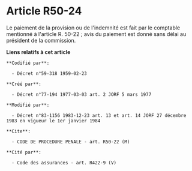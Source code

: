 # Article R50-24

Le paiement de la provision ou de l'indemnité est fait par le comptable mentionné à l'article R. 50-22 ; avis du paiement est
donné sans délai au président de la commission.

**Liens relatifs à cet article**

	**Codifié par**:

	  - Décret n°59-318 1959-02-23

	**Créé par**:

	  - Décret n°77-194 1977-03-03 art. 2 JORF 5 mars 1977

	**Modifié par**:

	  - Décret n°83-1156 1983-12-23 art. 13 et art. 14 JORF 27 décembre 1983 en vigueur le 1er janvier 1984

	**Cite**:

	  - CODE DE PROCEDURE PENALE - art. R50-22 (M)

	**Cité par**:

	  - Code des assurances - art. R422-9 (V)
